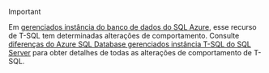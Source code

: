 > [!IMPORTANT]  
> Em [gerenciados instância do banco de dados do SQL Azure](https://docs.microsoft.com/azure/sql-database/sql-database-managed-instance), esse recurso de T-SQL tem determinadas alterações de comportamento. Consulte [diferenças do Azure SQL Database gerenciados instância T-SQL do SQL Server](https://docs.microsoft.com/azure/sql-database/sql-database-managed-instance-transact-sql-information) para obter detalhes de todas as alterações de comportamento de T-SQL.